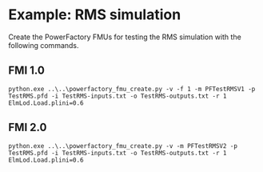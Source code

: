 # Example: RMS simulation

Create the PowerFactory FMUs for testing the RMS simulation with the following commands.

## FMI 1.0

```
python.exe ..\..\powerfactory_fmu_create.py -v -f 1 -m PFTestRMSV1 -p TestRMS.pfd -i TestRMS-inputs.txt -o TestRMS-outputs.txt -r 1 ElmLod.Load.plini=0.6
```

## FMI 2.0

```
python.exe ..\..\powerfactory_fmu_create.py -v -m PFTestRMSV2 -p TestRMS.pfd -i TestRMS-inputs.txt -o TestRMS-outputs.txt -r 1 ElmLod.Load.plini=0.6
```